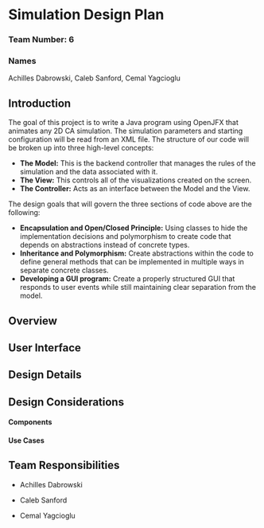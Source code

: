 # Simulation Design Plan
### Team Number: 6
### Names
Achilles Dabrowski,
Caleb Sanford,
Cemal Yagcioglu 

## Introduction
The goal of this project is to write a Java program using OpenJFX that animates any 2D CA simulation. The simulation
parameters and starting configuration will be read from an XML file. The structure of our code will be broken up into 
three high-level concepts:
- __The Model:__ This is the backend controller that manages the rules of the simulation and the data associated with
it.
- __The View:__ This controls all of the visualizations created on the screen.
- __The Controller:__ Acts as an interface between the Model and the View. 

The design goals that will govern the three sections of code above are the following:
- __Encapsulation and Open/Closed Principle:__ Using classes to hide the implementation decisions and polymorphism to 
create code that depends on abstractions instead of concrete types.
- __Inheritance and Polymorphism:__ Create abstractions within the code to define general methods that can be 
implemented in multiple ways in separate concrete classes.
- __Developing a GUI program:__ Create a properly structured GUI that responds to user events while 
still maintaining clear separation from the model.

## Overview


## User Interface


## Design Details


## Design Considerations

#### Components

#### Use Cases


## Team Responsibilities

 * Achilles Dabrowski

 * Caleb Sanford

 * Cemal Yagcioglu 

